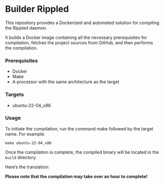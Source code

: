 # Builder Rippled

This repository provides a Dockerized and automated solution for compiling the Rippled daemon.

It builds a Docker image containing all the necessary prerequisites for compilation, fetches the project sources from GitHub, and then performs the compilation.

### Prerequisites

- Docker
- Make
- A processor with the same architecture as the target

### Targets 

- ubuntu-22-04_x86

### Usage 

To initiate the compilation, run the command make followed by the target name. For example:


```
make ubuntu-22-04_x86
```

Once the compilation is complete, the compiled binary will be located in the `build` directory.

Here’s the translation:

**Please note that the compilation may take over an hour to complete!**
